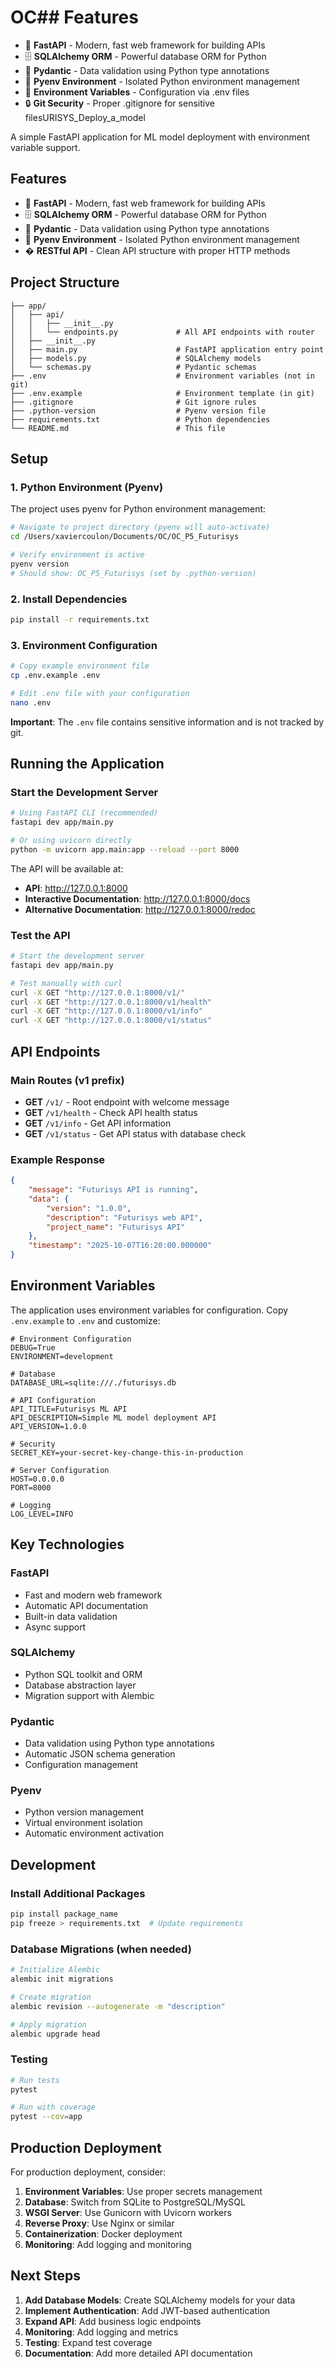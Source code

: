 # OC## Features

-   🚀 **FastAPI** - Modern, fast web framework for building APIs
-   🗄️ **SQLAlchemy ORM** - Powerful database ORM for Python
-   📝 **Pydantic** - Data validation using Python type annotations
-   🐍 **Pyenv Environment** - Isolated Python environment management
-   🔧 **Environment Variables** - Configuration via .env files
-   🔒 **Git Security** - Proper .gitignore for sensitive filesURISYS_Deploy_a_model

A simple FastAPI application for ML model deployment with environment variable support.

## Features

-   🚀 **FastAPI** - Modern, fast web framework for building APIs
-   🗄️ **SQLAlchemy ORM** - Powerful database ORM for Python
-   📝 **Pydantic** - Data validation using Python type annotations
-   🐍 **Pyenv Environment** - Isolated Python environment management
-   � **RESTful API** - Clean API structure with proper HTTP methods

## Project Structure

```
├── app/
│   ├── api/
│   │   ├── __init__.py
│   │   └── endpoints.py             # All API endpoints with router
│   ├── __init__.py
│   ├── main.py                      # FastAPI application entry point
│   ├── models.py                    # SQLAlchemy models
│   └── schemas.py                   # Pydantic schemas
├── .env                             # Environment variables (not in git)
├── .env.example                     # Environment template (in git)
├── .gitignore                       # Git ignore rules
├── .python-version                  # Pyenv version file
├── requirements.txt                 # Python dependencies
└── README.md                        # This file
```

## Setup

### 1. Python Environment (Pyenv)

The project uses pyenv for Python environment management:

```bash
# Navigate to project directory (pyenv will auto-activate)
cd /Users/xaviercoulon/Documents/OC/OC_P5_Futurisys

# Verify environment is active
pyenv version
# Should show: OC_P5_Futurisys (set by .python-version)
```

### 2. Install Dependencies

```bash
pip install -r requirements.txt
```

### 3. Environment Configuration

```bash
# Copy example environment file
cp .env.example .env

# Edit .env file with your configuration
nano .env
```

**Important**: The `.env` file contains sensitive information and is not tracked by git.

## Running the Application

### Start the Development Server

```bash
# Using FastAPI CLI (recommended)
fastapi dev app/main.py

# Or using uvicorn directly
python -m uvicorn app.main:app --reload --port 8000
```

The API will be available at:

-   **API**: http://127.0.0.1:8000
-   **Interactive Documentation**: http://127.0.0.1:8000/docs
-   **Alternative Documentation**: http://127.0.0.1:8000/redoc

### Test the API

```bash
# Start the development server
fastapi dev app/main.py

# Test manually with curl
curl -X GET "http://127.0.0.1:8000/v1/"
curl -X GET "http://127.0.0.1:8000/v1/health"
curl -X GET "http://127.0.0.1:8000/v1/info"
curl -X GET "http://127.0.0.1:8000/v1/status"
```

## API Endpoints

### Main Routes (v1 prefix)

-   **GET** `/v1/` - Root endpoint with welcome message
-   **GET** `/v1/health` - Check API health status
-   **GET** `/v1/info` - Get API information
-   **GET** `/v1/status` - Get API status with database check

### Example Response

```json
{
    "message": "Futurisys API is running",
    "data": {
        "version": "1.0.0",
        "description": "Futurisys web API",
        "project_name": "Futurisys API"
    },
    "timestamp": "2025-10-07T16:20:00.000000"
}
```

## Environment Variables

The application uses environment variables for configuration. Copy `.env.example` to `.env` and customize:

```env
# Environment Configuration
DEBUG=True
ENVIRONMENT=development

# Database
DATABASE_URL=sqlite:///./futurisys.db

# API Configuration
API_TITLE=Futurisys ML API
API_DESCRIPTION=Simple ML model deployment API
API_VERSION=1.0.0

# Security
SECRET_KEY=your-secret-key-change-this-in-production

# Server Configuration
HOST=0.0.0.0
PORT=8000

# Logging
LOG_LEVEL=INFO
```

## Key Technologies

### FastAPI

-   Fast and modern web framework
-   Automatic API documentation
-   Built-in data validation
-   Async support

### SQLAlchemy

-   Python SQL toolkit and ORM
-   Database abstraction layer
-   Migration support with Alembic

### Pydantic

-   Data validation using Python type annotations
-   Automatic JSON schema generation
-   Configuration management

### Pyenv

-   Python version management
-   Virtual environment isolation
-   Automatic environment activation

## Development

### Install Additional Packages

```bash
pip install package_name
pip freeze > requirements.txt  # Update requirements
```

### Database Migrations (when needed)

```bash
# Initialize Alembic
alembic init migrations

# Create migration
alembic revision --autogenerate -m "description"

# Apply migration
alembic upgrade head
```

### Testing

```bash
# Run tests
pytest

# Run with coverage
pytest --cov=app
```

## Production Deployment

For production deployment, consider:

1. **Environment Variables**: Use proper secrets management
2. **Database**: Switch from SQLite to PostgreSQL/MySQL
3. **WSGI Server**: Use Gunicorn with Uvicorn workers
4. **Reverse Proxy**: Use Nginx or similar
5. **Containerization**: Docker deployment
6. **Monitoring**: Add logging and monitoring

## Next Steps

1. **Add Database Models**: Create SQLAlchemy models for your data
2. **Implement Authentication**: Add JWT-based authentication
3. **Expand API**: Add business logic endpoints
4. **Monitoring**: Add logging and metrics
5. **Testing**: Expand test coverage
6. **Documentation**: Add more detailed API documentation
